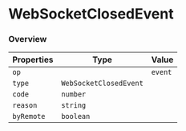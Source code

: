 # WebSocketClosedEvent

### Overview

| Properties | Type                   | Value   |
| ---------- | ---------------------- | ------- |
| `op`       |                        | `event` |
| `type`     | `WebSocketClosedEvent` |         |
| `code`     | `number`               |         |
| `reason`   | `string`               |         |
| `byRemote` | `boolean`              |         |
